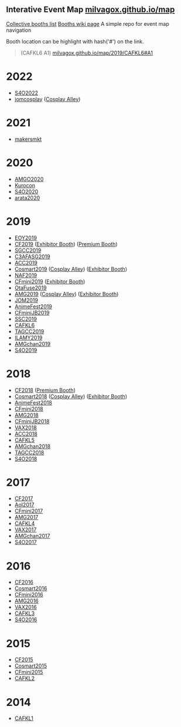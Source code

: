 Interative Event Map [milvagox.github.io/map](https://milvagox.github.io/map)
----
[Collective booths list](https://milvagox.github.io/map/booths)
[Booths wiki page](https://milvagox.miraheze.org/wiki/Main_Page)
A simple repo for event map navigation 

Booth location can be highlight with hash('#') on the link.
> (CAFKL6 A1) [milvagox.github.io/map/2019/CAFKL6#A1](https://milvagox.github.io/map/2019/CAFKL6#A1)


# 2022
- [S4O2022](https://milvagox.github.io/map/2022/S4O2022)
- [jomcosplay](https://milvagox.github.io/map/2022/jomcosplay) ([Cosplay Alley](https://milvagox.github.io/map/2022/jomcosplayC))

# 2021
- [makersmkt](https://milvagox.github.io/map/2021/makersmkt)

# 2020
- [AMGO2020](https://milvagox.github.io/map/2020/AMGO2020)
- [Kurocon](https://milvagox.github.io/map/2020/kurocon)
- [S4O2020](https://milvagox.github.io/map/2020/S4O2020)
- [arata2020](https://milvagox.github.io/map/2020/arata2020)

# 2019
- [EOY2019](https://milvagox.github.io/map/2019/EOY2019)
- [CF2019](https://milvagox.github.io/map/2019/CF2019) ([Exhibitor Booth](https://milvagox.github.io/map/2019/CF2019E)) ([Premium Booth](https://milvagox.github.io/map/2019/CF2019P))
- [SGCC2019](https://milvagox.github.io/map/2019/SGCC2019)
- [C3AFASG2019](https://milvagox.github.io/map/2019/C3AFASG2019)
- [ACC2019](https://milvagox.github.io/map/2019/ACC2019)
- [Cosmart2019](https://milvagox.github.io/map/2019/Cosmart2019) ([Cosplay Alley](https://milvagox.github.io/map/2019/Cosmart2019C)) ([Exhibitor Booth](https://milvagox.github.io/map/2019/Cosmart2019E))
- [NAF2019](https://milvagox.github.io/map/2019/NAF2019)
- [CFmini2019](https://milvagox.github.io/map/2019/CFmini2019) ([Exhibitor Booth](https://milvagox.github.io/map/2019/CFmini2019E))
- [OtaFuse2019](https://milvagox.github.io/map/2019/OtaFuse2019)
- [AMG2019](https://milvagox.github.io/map/2019/AMG2019) ([Cosplay Alley](https://milvagox.github.io/map/2019/AMG2019C)) ([Exhibitor Booth](https://milvagox.github.io/map/2019/AMG2019E))
- [JOM2019](https://milvagox.github.io/map/2019/JOM2019)
- [AnimeFest2019](https://milvagox.github.io/map/2019/AnimeFest2019)
- [CFminiJB2019](https://milvagox.github.io/map/2019/CFminiJB2019)
- [SSC2019](https://milvagox.github.io/map/2019/SSC2019)
- [CAFKL6](https://milvagox.github.io/map/2019/CAFKL6)
- [TAGCC2019](https://milvagox.github.io/map/2019/TAGCC2019)
- [ILAMY2019](https://milvagox.github.io/map/2019/ILAMY2019)
- [AMGchan2019](https://milvagox.github.io/map/2019/AMGchan2019)
- [S4O2019](https://milvagox.github.io/map/2019/S4O2019)

# 2018
- [CF2018](https://milvagox.github.io/map/2018/CF2018) ([Premium Booth](https://milvagox.github.io/map/2018/CF2018P))
- [Cosmart2018](https://milvagox.github.io/map/2018/Cosmart2018) ([Cosplay Alley](https://milvagox.github.io/map/2018/Cosmart2018C)) ([Exhibitor Booth](https://milvagox.github.io/map/2018/Cosmart2018E))
- [AnimeFest2018](https://milvagox.github.io/map/2018/AnimeFest2018)
- [CFmini2018](https://milvagox.github.io/map/2018/CFmini2018)
- [AMG2018](https://milvagox.github.io/map/2018/AMG2018)
- [CFminiJB2018](https://milvagox.github.io/map/2018/CFminiJB2018)
- [VAX2018](https://milvagox.github.io/map/2018/VAX2018)
- [ACC2018](https://milvagox.github.io/map/2018/ACC2018)
- [CAFKL5](https://milvagox.github.io/map/2018/CAFKL5)
- [AMGchan2018](https://milvagox.github.io/map/2018/AMGchan2018)
- [TAGCC2018](https://milvagox.github.io/map/2018/TAGCC2018)
- [S4O2018](https://milvagox.github.io/map/2018/S4O2018)

# 2017
- [CF2017](https://milvagox.github.io/map/2017/CF2017)
- [AoI2017](https://milvagox.github.io/map/2017/AoI2017)
- [CFmini2017](https://milvagox.github.io/map/2017/CFmini2017)
- [AMG2017](https://milvagox.github.io/map/2017/AMG2017)
- [CAFKL4](https://milvagox.github.io/map/2017/CAFKL4)
- [VAX2017](https://milvagox.github.io/map/2017/VAX2017)
- [AMGchan2017](https://milvagox.github.io/map/2017/AMGchan2017)
- [S4O2017](https://milvagox.github.io/map/2017/S4O2017)

# 2016
- [CF2016](https://milvagox.github.io/map/2016/CF2016)
- [Cosmart2016](https://milvagox.github.io/map/2016/Cosmart2016)
- [CFmini2016](https://milvagox.github.io/map/2016/CFmini2016)
- [AMG2016](https://milvagox.github.io/map/2016/AMG2016)
- [VAX2016](https://milvagox.github.io/map/2016/VAX2016)
- [CAFKL3](https://milvagox.github.io/map/2016/CAFKL3)
- [S4O2016](https://milvagox.github.io/map/2016/S4O2016)

# 2015
- [CF2015](https://milvagox.github.io/map/2015/CF2015)
- [Cosmart2015](https://milvagox.github.io/map/2015/Cosmart2015)
- [CFmini2015](https://milvagox.github.io/map/2015/CFmini2015)
- [CAFKL2](https://milvagox.github.io/map/2015/CAFKL2)

# 2014
- [CAFKL1](https://milvagox.github.io/map/2014/CAFKL1)